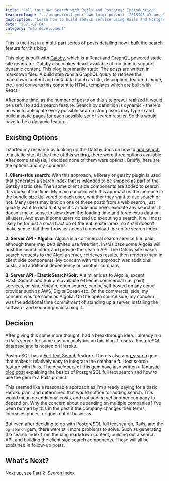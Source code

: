 ```yaml
---
title: "Roll Your Own Search with Rails and Postgres: Introduction"
featuredImage: "../images/roll-your-own-luigi-pozzoli-iIS1SIO5_aY-unsplash.jpg"
description: "Learn how to build search service using Rails and Postgres Full Text Search for a Gatsby blog."
date: "2021-07-04"
category: "web development"
---
```


This is the first in a multi-part series of posts detailing how I built the search feature for this blog.

This blog is built with [Gatsby](https://www.gatsbyjs.com/), which is a React and GraphQL powered static site generator. Gatsby also makes React available at run time to support dynamic content. This blog is primarily static. The posts are written in markdown files. A build step runs a GraphQL query to retrieve the markdown content and metadata (such as title, description, featured image, etc.) and converts this content to HTML templates which are built with React.

After some time, as the number of posts on this site grew, I realized it would be useful to add a search feature. Search by definition is dynamic - there's no way to anticipate every possible search string users may type in and build a static pages for each possible set of search results. So this would have to be a dynamic feature.

## Existing Options

I started my research by looking up the Gatsby docs on how to [add search](https://www.gatsbyjs.com/docs/how-to/adding-common-features/adding-search/) to a static site. At the time of this writing, there were three options available. After some analysis, I decided none of them were optimal. Briefly, here are the options and my concerns:

**1. Client-side search:** With this approach, a library or gatsby plugin is used that generates a search index that is intended to be shipped as part of the Gatsby static site.  Then some client side components are added to search this index at run time. My main concern with this approach is the increase in the bundle size delivered to each user, whether they want to use search or not. Many users may land on one of these posts from a web search, just quickly want to read that specific article and never execute any searches. It doesn't make sense to slow down the loading time and force extra data on all users. And even if some users do end up executing a search, it will most likely be for just a small fraction of the entire site index, so it still doesn't make sense that their browser needs to download the entire search index.

**2. Server API - Algolia:** Algolia is a commercial search service (i.e. paid, although there may be a limited use free tier). In this case some Algolia will host the search index and provide the search API. The Gatsby site makes search requests to the Algolia server, retrieves results, then renders them in client side components. My concern with this approach was additional costs, and additional dependency on another company.

**3. Server API - ElasticSearch/Solr:** A similar idea to Algolia, except ElasticSearch and Solr are available either as commercial (i.e. paid) services, or, since they're open source, can be self hosted on any cloud provider such as AWS, DigitalOcean etc. On the commercial side, my concern was the same as Algolia. On the open source side, my concern was the additional time commitment of standing up a server, installing the software, and securing/maintaining it.

## Decision

After giving this some more thought, had a breakthrough idea. I already run a Rails server for some custom analytics on this blog. It uses a PostgreSQL database and is hosted on Heroku.

PostgreSQL has a [Full Text Search](https://www.postgresql.org/docs/13/textsearch.html) feature. There's also a [pg_search](https://github.com/Casecommons/pg_search) gem that makes it relatively easy to integrate the database full text search feature with Rails. The developers of this gem have also written a fantastic [blog post](https://pganalyze.com/blog/full-text-search-ruby-rails-postgres) explaining the basics of PostgreSQL full text search and how to use the gem in a Rails project.

This seemed like a reasonable approach as I'm already paying for a basic Heroku plan, and determined that would suffice for adding search. This would mean no additional costs, and not adding yet another company to depend on. Why the concern about depending on multiple companies? I've been burned by this in the past if the company changes their terms, increases prices, or goes out of business.

But even after deciding to go with PostgreSQL full text search, Rails, and the `pg-search` gem, there were still more problems to solve. Such as generating the search index from the blog markdown content, building out a search API, and building the client side search components. These will all be explained in follow-up posts.

## What's Next?

Next up, see [Part 2: Search Index](../roll-your-own-search-service-for-gatsby-part2)